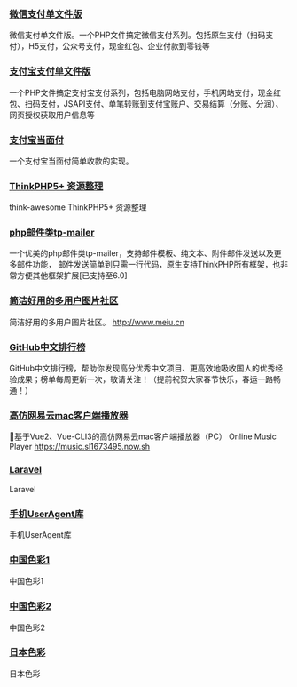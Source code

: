 ### [微信支付单文件版](https://github.com/dedemao/weixinPay)
微信支付单文件版。一个PHP文件搞定微信支付系列。包括原生支付（扫码支付），H5支付，公众号支付，现金红包、企业付款到零钱等

### [支付宝支付单文件版](https://github.com/dedemao/alipay)
一个PHP文件搞定支付宝支付系列，包括电脑网站支付，手机网站支付，现金红包、扫码支付，JSAPI支付、单笔转账到支付宝账户、交易结算（分账、分润）、网页授权获取用户信息等

### [支付宝当面付](https://github.com/zheng22t/TinyF2F)
一个支付宝当面付简单收款的实现。

### [ThinkPHP5+ 资源整理](https://github.com/top-think/think-awesome)
think-awesome ThinkPHP5+ 资源整理

### [php邮件类tp-mailer](https://gitee.com/shiwujintou/think-mail)
一个优美的php邮件类tp-mailer，支持邮件模板、纯文本、附件邮件发送以及更多邮件功能， 邮件发送简单到只需一行代码，原生支持ThinkPHP所有框架，也非常方便其他框架扩展[已支持至6.0]

### [简洁好用的多用户图片社区](https://github.com/meiu/meiupic)
简洁好用的多用户图片社区。 http://www.meiu.cn

### [GitHub中文排行榜](https://github.com/kon9chunkit/GitHub-Chinese-Top-Charts)
GitHub中文排行榜，帮助你发现高分优秀中文项目、更高效地吸收国人的优秀经验成果；榜单每周更新一次，敬请关注！（提前祝贺大家春节快乐，春运一路畅通！）

### [高仿网易云mac客户端播放器](https://github.com/sl1673495/vue-netease-music)
🎵基于Vue2、Vue-CLI3的高仿网易云mac客户端播放器（PC） Online Music Player https://music.sl1673495.now.sh

### [Laravel](https://gitee.com/mirrors/laravel)
Laravel

### [手机UserAgent库](https://gitee.com/svipchao/svipchao/blob/master/UA/UA.md)
手机UserAgent库

### [中国色彩1](http://zhongguose.com/)
中国色彩1

### [中国色彩2](https://chinese-colors.heyfe.org/)
中国色彩2

### [日本色彩](https://nipponcolors.com/)
日本色彩
